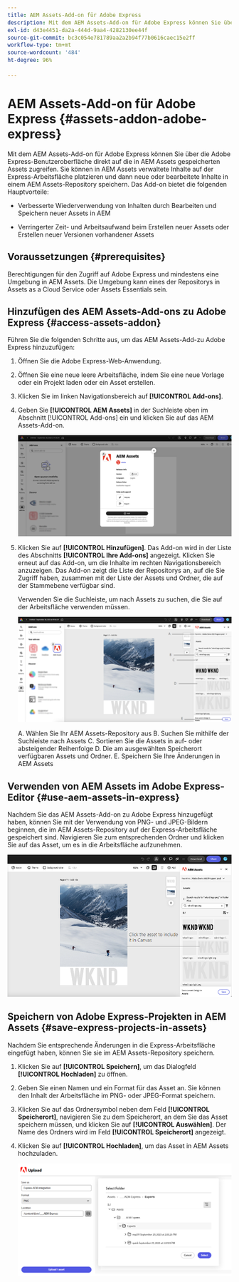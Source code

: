 ```yaml
---
title: AEM Assets-Add-on für Adobe Express
description: Mit dem AEM Assets-Add-on für Adobe Express können Sie über die Adobe Express-Benutzeroberfläche direkt auf die in AEM Assets gespeicherten Assets zugreifen.
exl-id: d43e4451-da2a-444d-9aa4-4282130ee44f
source-git-commit: bc3c054e781789aa2a2b94f77b0616caec15e2ff
workflow-type: tm+mt
source-wordcount: '484'
ht-degree: 96%

---
```


# AEM Assets-Add-on für Adobe Express {#assets-addon-adobe-express}

Mit dem AEM Assets-Add-on für Adobe Express können Sie über die Adobe Express-Benutzeroberfläche direkt auf die in AEM Assets gespeicherten Assets zugreifen. Sie können in AEM Assets verwaltete Inhalte auf der Express-Arbeitsfläche platzieren und dann neue oder bearbeitete Inhalte in einem AEM Assets-Repository speichern. Das Add-on bietet die folgenden Hauptvorteile:

* Verbesserte Wiederverwendung von Inhalten durch Bearbeiten und Speichern neuer Assets in AEM

* Verringerter Zeit- und Arbeitsaufwand beim Erstellen neuer Assets oder Erstellen neuer Versionen vorhandener Assets

## Voraussetzungen {#prerequisites}

Berechtigungen für den Zugriff auf Adobe Express und mindestens eine Umgebung in AEM Assets. Die Umgebung kann eines der Repositorys in Assets as a Cloud Service oder Assets Essentials sein.


## Hinzufügen des AEM Assets-Add-ons zu Adobe Express {#access-assets-addon}

Führen Sie die folgenden Schritte aus, um das AEM Assets-Add-zu Adobe Express hinzuzufügen:

1. Öffnen Sie die Adobe Express-Web-Anwendung.

1. Öffnen Sie eine neue leere Arbeitsfläche, indem Sie eine neue Vorlage oder ein Projekt laden oder ein Asset erstellen.

1. Klicken Sie im linken Navigationsbereich auf **[!UICONTROL Add-ons]**.

1. Geben Sie **[!UICONTROL AEM Assets]** in der Suchleiste oben im Abschnitt [!UICONTROL Add-ons] ein und klicken Sie auf das AEM Assets-Add-on.

   ![AEM Assets-Add-on](assets/aem-assets-add-on.png)

1. Klicken Sie auf **[!UICONTROL Hinzufügen]**. Das Add-on wird in der Liste des Abschnitts **[!UICONTROL Ihre Add-ons]** angezeigt. Klicken Sie erneut auf das Add-on, um die Inhalte im rechten Navigationsbereich anzuzeigen. Das Add-on zeigt die Liste der Repositorys an, auf die Sie Zugriff haben, zusammen mit der Liste der Assets und Ordner, die auf der Stammebene verfügbar sind.

   Verwenden Sie die Suchleiste, um nach Assets zu suchen, die Sie auf der Arbeitsfläche verwenden müssen.

   ![Suchen von Assets im AEM Assets-Add-on](assets/assets-add-on-browse-assets.png)

   A. Wählen Sie Ihr AEM Assets-Repository aus B. Suchen Sie mithilfe der Suchleiste nach Assets C. Sortieren Sie die Assets in auf- oder absteigender Reihenfolge D. Die am ausgewählten Speicherort verfügbaren Assets und Ordner. E. Speichern Sie Ihre Änderungen in AEM Assets



## Verwenden von AEM Assets im Adobe Express-Editor {#use-aem-assets-in-express}

Nachdem Sie das AEM Assets-Add-on zu Adobe Express hinzugefügt haben, können Sie mit der Verwendung von PNG- und JPEG-Bildern beginnen, die im AEM Assets-Repository auf der Express-Arbeitsfläche gespeichert sind. Navigieren Sie zum entsprechenden Ordner und klicken Sie auf das Asset, um es in die Arbeitsfläche aufzunehmen.

![Einschließen von Assets aus dem Assets-Add-on](assets/aem-assets-add-on-include-assets.png)


## Speichern von Adobe Express-Projekten in AEM Assets {#save-express-projects-in-assets}

Nachdem Sie entsprechende Änderungen in die Express-Arbeitsfläche eingefügt haben, können Sie sie im AEM Assets-Repository speichern.

1. Klicken Sie auf **[!UICONTROL Speichern]**, um das Dialogfeld **[!UICONTROL Hochladen]** zu öffnen.
1. Geben Sie einen Namen und ein Format für das Asset an. Sie können den Inhalt der Arbeitsfläche im PNG- oder JPEG-Format speichern.

1. Klicken Sie auf das Ordnersymbol neben dem Feld **[!UICONTROL Speicherort]**, navigieren Sie zu dem Speicherort, an dem Sie das Asset speichern müssen, und klicken Sie auf **[!UICONTROL Auswählen]**. Der Name des Ordners wird im Feld **[!UICONTROL Speicherort]** angezeigt.

1. Klicken Sie auf **[!UICONTROL Hochladen]**, um das Asset in AEM Assets hochzuladen.

   ![Speichern von Assets in AEM](assets/aem-assets-add-on-save.png)
